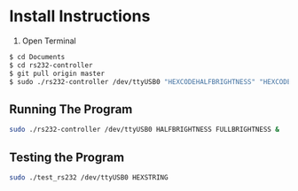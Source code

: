 # Install Instructions

1. Open Terminal

```bash
$ cd Documents
$ cd rs232-controller
$ git pull origin master
$ sudo ./rs232-controller /dev/ttyUSB0 "HEXCODEHALFBRIGHTNESS" "HEXCODEFULLBRIGHTNESS" &
```

## Running The Program

```bash
sudo ./rs232-controller /dev/ttyUSB0 HALFBRIGHTNESS FULLBRIGHTNESS &
```

## Testing the Program

```bash
sudo ./test_rs232 /dev/ttyUSB0 HEXSTRING
```
